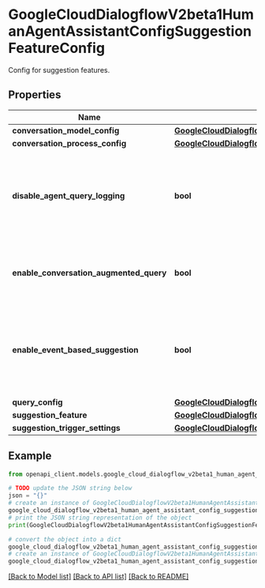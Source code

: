 # GoogleCloudDialogflowV2beta1HumanAgentAssistantConfigSuggestionFeatureConfig

Config for suggestion features.

## Properties

Name | Type | Description | Notes
------------ | ------------- | ------------- | -------------
**conversation_model_config** | [**GoogleCloudDialogflowV2beta1HumanAgentAssistantConfigConversationModelConfig**](GoogleCloudDialogflowV2beta1HumanAgentAssistantConfigConversationModelConfig.md) |  | [optional] 
**conversation_process_config** | [**GoogleCloudDialogflowV2beta1HumanAgentAssistantConfigConversationProcessConfig**](GoogleCloudDialogflowV2beta1HumanAgentAssistantConfigConversationProcessConfig.md) |  | [optional] 
**disable_agent_query_logging** | **bool** | Optional. Disable the logging of search queries sent by human agents. It can prevent those queries from being stored at answer records. Supported features: KNOWLEDGE_SEARCH. | [optional] 
**enable_conversation_augmented_query** | **bool** | Optional. Enable including conversation context during query answer generation. Supported features: KNOWLEDGE_SEARCH. | [optional] 
**enable_event_based_suggestion** | **bool** | Automatically iterates all participants and tries to compile suggestions. Supported features: ARTICLE_SUGGESTION, FAQ, DIALOGFLOW_ASSIST, ENTITY_EXTRACTION, KNOWLEDGE_ASSIST. | [optional] 
**query_config** | [**GoogleCloudDialogflowV2beta1HumanAgentAssistantConfigSuggestionQueryConfig**](GoogleCloudDialogflowV2beta1HumanAgentAssistantConfigSuggestionQueryConfig.md) |  | [optional] 
**suggestion_feature** | [**GoogleCloudDialogflowV2beta1SuggestionFeature**](GoogleCloudDialogflowV2beta1SuggestionFeature.md) |  | [optional] 
**suggestion_trigger_settings** | [**GoogleCloudDialogflowV2beta1HumanAgentAssistantConfigSuggestionTriggerSettings**](GoogleCloudDialogflowV2beta1HumanAgentAssistantConfigSuggestionTriggerSettings.md) |  | [optional] 

## Example

```python
from openapi_client.models.google_cloud_dialogflow_v2beta1_human_agent_assistant_config_suggestion_feature_config import GoogleCloudDialogflowV2beta1HumanAgentAssistantConfigSuggestionFeatureConfig

# TODO update the JSON string below
json = "{}"
# create an instance of GoogleCloudDialogflowV2beta1HumanAgentAssistantConfigSuggestionFeatureConfig from a JSON string
google_cloud_dialogflow_v2beta1_human_agent_assistant_config_suggestion_feature_config_instance = GoogleCloudDialogflowV2beta1HumanAgentAssistantConfigSuggestionFeatureConfig.from_json(json)
# print the JSON string representation of the object
print(GoogleCloudDialogflowV2beta1HumanAgentAssistantConfigSuggestionFeatureConfig.to_json())

# convert the object into a dict
google_cloud_dialogflow_v2beta1_human_agent_assistant_config_suggestion_feature_config_dict = google_cloud_dialogflow_v2beta1_human_agent_assistant_config_suggestion_feature_config_instance.to_dict()
# create an instance of GoogleCloudDialogflowV2beta1HumanAgentAssistantConfigSuggestionFeatureConfig from a dict
google_cloud_dialogflow_v2beta1_human_agent_assistant_config_suggestion_feature_config_from_dict = GoogleCloudDialogflowV2beta1HumanAgentAssistantConfigSuggestionFeatureConfig.from_dict(google_cloud_dialogflow_v2beta1_human_agent_assistant_config_suggestion_feature_config_dict)
```
[[Back to Model list]](../README.md#documentation-for-models) [[Back to API list]](../README.md#documentation-for-api-endpoints) [[Back to README]](../README.md)


